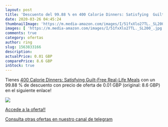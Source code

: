 ```yaml
---
layout: post
title: 'Descuento del 99.88 % en 400 Calorie Dinners: Satisfying  Guilt-F'
date: 2020-03-26 04:45:24
thumbnailImage: 'https://m.media-amazon.com/images/I/51fxXlo27TL._SL200_.jpg'
images: [ 'https://m.media-amazon.com/images/I/51fxXlo27TL._SL200_.jpg' ]
comments: true
category: ofertas
author: ring
slug: 1563833166
description:
actualPrice: 0.01 GBP
comparePrice: 8.6 GBP
inStock: true
---
```


Tienes [400 Calorie Dinners: Satisfying  Guilt-Free  Real-Life Meals](https://www.amazon.com/dp/1563833166/?tag=redken08-20) con un 99.88 % de descuento con precio de oferta de 0.01 GBP (original: 8.6 GBP) en el siguiente enlace!

[![](https://m.media-amazon.com/images/I/51fxXlo27TL._SL200_.jpg)](https://www.amazon.com/dp/1563833166/?tag=redken08-20)

[Accede a la oferta!!](https://www.amazon.com/dp/1563833166/?tag=redken08-20)

[Consulta otras ofertas en nuestro canal de telegram](https://t.me/s/ofertas25)

